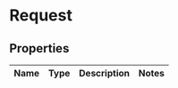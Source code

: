 

# Request


## Properties

| Name | Type | Description | Notes |
|------------ | ------------- | ------------- | -------------|



